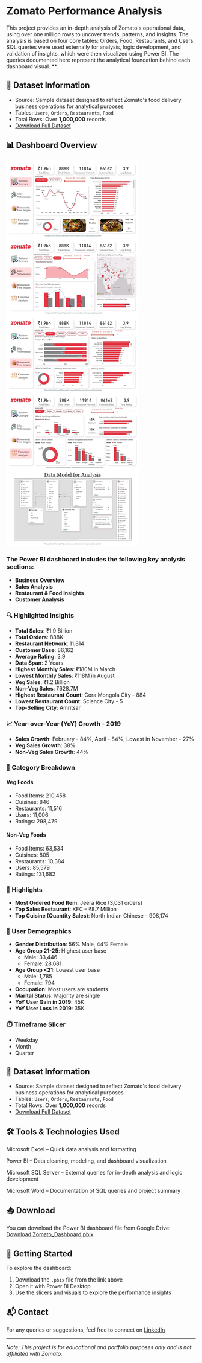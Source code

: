 # Zomato Performance Analysis

This project provides an in-depth analysis of Zomato's operational data, using over one 
million rows to uncover trends, patterns, and insights. The analysis is based on four core 
tables: Orders, Food, Restaurants, and Users. SQL queries were used externally for 
analysis, logic development, and validation of insights, which were then visualized using 
Power BI. The queries documented here represent the analytical foundation behind each 
dashboard visual. **.

## 📁 Dataset Information
- Source: Sample dataset designed to reflect Zomato's food delivery business operations for analytical purposes
- Tables: `Users`, `Orders`, `Restaurants`, `Food`
- Total Rows: Over **1,000,000** records
- [Download Full Dataset](https://drive.google.com/drive/folders/1RA2tFu_CABDJ4KHfqoGcRE53m8yu1-u6?usp=drive_link)


## 📊 Dashboard Overview
  ![Project Summary](https://github.com/prosenjit500/Zomato_Performance_Analysis/blob/main/Zomato%20Performance%20Analysis%20Dashboard.JPG)


###   The Power BI dashboard includes the following key analysis sections:
- **Business Overview**
- **Sales Analysis**
- **Restaurant & Food Insights**
- **Customer Analysis**
  
### 🔍 Highlighted Insights
- **Total Sales**: ₹1.9 Billion
- **Total Orders**: 888K
- **Restaurant Network**: 11,814
- **Customer Base**: 86,162
- **Average Rating**: 3.9
- **Data Span**: 2 Years
- **Highest Monthly Sales**: ₹180M in March
- **Lowest Monthly Sales**: ₹118M in August
- **Veg Sales**: ₹1.2 Billion
- **Non-Veg Sales**: ₹628.7M
- **Highest Restaurant Count**: Cora Mongola City - 884
- **Lowest Restaurant Count**: Science City - 5
- **Top-Selling City**: Amritsar

### 📈 Year-over-Year (YoY) Growth - 2019
- **Sales Growth**: February - 84%, April - 84%, Lowest in November - 27%
- **Veg Sales Growth**: 38%
- **Non-Veg Sales Growth**: 44%

### 🍲 Category Breakdown
#### Veg Foods
- Food Items: 210,458
- Cuisines: 846
- Restaurants: 11,516
- Users: 11,006
- Ratings: 298,479

#### Non-Veg Foods
- Food Items: 63,534
- Cuisines: 805
- Restaurants: 10,384
- Users: 85,579
- Ratings: 131,682

### 🥇 Highlights
- **Most Ordered Food Item**: Jeera Rice (3,031 orders)
- **Top Sales Restaurant**: KFC – ₹8.7 Million
- **Top Cuisine (Quantity Sales)**: North Indian Chinese – 908,174

### 👥 User Demographics
- **Gender Distribution**: 56% Male, 44% Female
- **Age Group 21-25**: Highest user base
  - Male: 33,446
  - Female: 28,681
- **Age Group <21**: Lowest user base
  - Male: 1,785
  - Female: 794
- **Occupation**: Most users are students
- **Marital Status**: Majority are single
- **YoY User Gain in 2019**: 45K
- **YoY User Loss in 2019**: 35K

### ⏱️ Timeframe Slicer
- Weekday
- Month
- Quarter


## 📁 Dataset Information
- Source: Sample dataset designed to reflect Zomato's food delivery business operations for analytical purposes
- Tables: `Users`, `Orders`, `Restaurants`, `Food`
- Total Rows: Over **1,000,000** records
- [Download Full Dataset](https://drive.google.com/drive/folders/1RA2tFu_CABDJ4KHfqoGcRE53m8yu1-u6?usp=drive_link)

## 🛠 Tools & Technologies Used

Microsoft Excel – Quick data analysis and formatting

Power BI – Data cleaning, modeling, and dashboard visualization

Microsoft SQL Server – External queries for in-depth analysis and logic development

Microsoft Word – Documentation of SQL queries and project summary

## 📥 Download
You can download the Power BI dashboard file from Google Drive:
[Download Zomato_Dashboard.pbix](https://drive.google.com/drive/folders/1RA2tFu_CABDJ4KHfqoGcRE53m8yu1-u6?usp=drive_link)

## 🚀 Getting Started
To explore the dashboard:
1. Download the `.pbix` file from the link above
2. Open it with Power BI Desktop
3. Use the slicers and visuals to explore the performance insights

## 📬 Contact
For any queries or suggestions, feel free to connect on [LinkedIn](https://www.linkedin.com/in/prosenjitmajumder)

---

*Note: This project is for educational and portfolio purposes only and is not affiliated with Zomato.*


